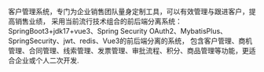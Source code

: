 客户管理系统，专门为企业销售团队量身定制工具，可以有效管理与跟进客户，提高销售业绩，
采用当前流行技术组合的前后端分离系统： SpringBoot3+jdk17+vue3、Spring Security OAuth2、MybatisPlus、SpringSecurity、jwt、redis、Vue3的前后端分离的系统，
包含客户管理、商机管理、合同管理、线索管理、发票管理、审批流程、积分、商品管理等功能，更适合企业或个人二次开发.